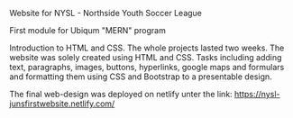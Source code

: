 Website for NYSL - Northside Youth Soccer League

First module for Ubiqum "MERN" program

Introduction to HTML and CSS. The whole projects lasted two weeks. The website was solely created using HTML and CSS. Tasks including adding text, paragraphs, images, buttons, hyperlinks, google maps and formulars and formatting them using CSS and Bootstrap to a presentable design.

The final web-design was deployed on netlify unter the link:
https://nysl-junsfirstwebsite.netlify.com/
